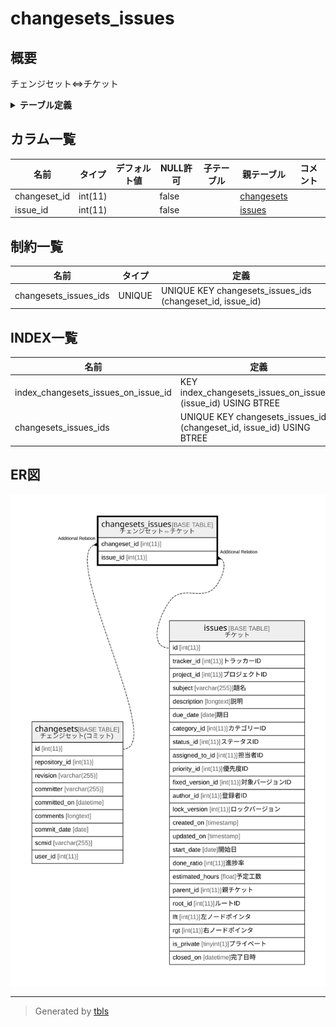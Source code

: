 # changesets_issues

## 概要

チェンジセット⇔チケット

<details>
<summary><strong>テーブル定義</strong></summary>

```sql
CREATE TABLE `changesets_issues` (
  `changeset_id` int(11) NOT NULL,
  `issue_id` int(11) NOT NULL,
  UNIQUE KEY `changesets_issues_ids` (`changeset_id`,`issue_id`),
  KEY `index_changesets_issues_on_issue_id` (`issue_id`)
) ENGINE=InnoDB DEFAULT CHARSET=utf8mb4
```

</details>

## カラム一覧

| 名前           | タイプ     | デフォルト値       | NULL許可   | 子テーブル      | 親テーブル                       | コメント     |
| ------------ | ------- | ------------ | -------- | ---------- | --------------------------- | -------- |
| changeset_id | int(11) |              | false    |            | [changesets](changesets.md) |          |
| issue_id     | int(11) |              | false    |            | [issues](issues.md)         |          |

## 制約一覧

| 名前                    | タイプ    | 定義                                                        |
| --------------------- | ------ | --------------------------------------------------------- |
| changesets_issues_ids | UNIQUE | UNIQUE KEY changesets_issues_ids (changeset_id, issue_id) |

## INDEX一覧

| 名前                                  | 定義                                                                    |
| ----------------------------------- | --------------------------------------------------------------------- |
| index_changesets_issues_on_issue_id | KEY index_changesets_issues_on_issue_id (issue_id) USING BTREE        |
| changesets_issues_ids               | UNIQUE KEY changesets_issues_ids (changeset_id, issue_id) USING BTREE |

## ER図

![er](changesets_issues.svg)

---

> Generated by [tbls](https://github.com/k1LoW/tbls)

